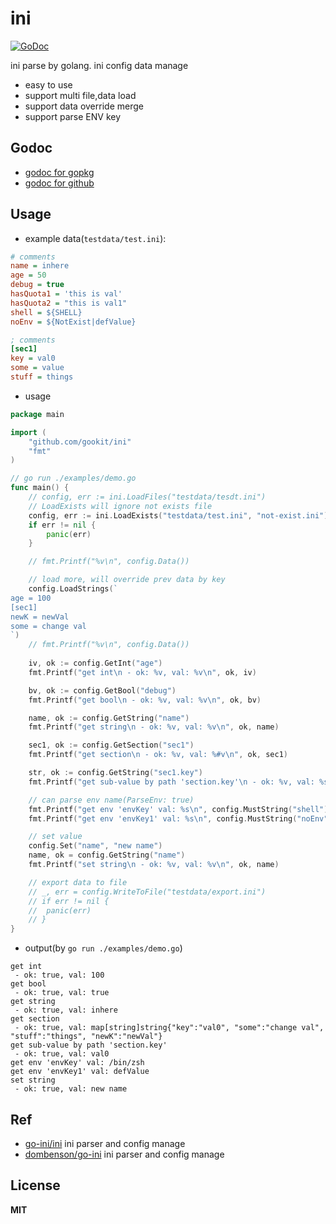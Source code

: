 # ini

[![GoDoc](https://godoc.org/github.com/gookit/ini?status.svg)](https://godoc.org/github.com/gookit/ini)

ini parse by golang. ini config data manage

- easy to use
- support multi file,data load
- support data override merge
- support parse ENV key

## Godoc

- [godoc for gopkg](https://godoc.org/gopkg.in/gookit/ini.v1)
- [godoc for github](https://godoc.org/github.com/gookit/ini)

## Usage

- example data(`testdata/test.ini`):

```ini
# comments
name = inhere
age = 50
debug = true
hasQuota1 = 'this is val'
hasQuota2 = "this is val1"
shell = ${SHELL}
noEnv = ${NotExist|defValue}

; comments
[sec1]
key = val0
some = value
stuff = things
```

- usage

```go
package main

import (
	"github.com/gookit/ini"
	"fmt"
)

// go run ./examples/demo.go
func main() {
	// config, err := ini.LoadFiles("testdata/tesdt.ini")
	// LoadExists will ignore not exists file
	config, err := ini.LoadExists("testdata/test.ini", "not-exist.ini")
	if err != nil {
		panic(err)
	}

	// fmt.Printf("%v\n", config.Data())

	// load more, will override prev data by key
	config.LoadStrings(`
age = 100
[sec1]
newK = newVal
some = change val
`)
	// fmt.Printf("%v\n", config.Data())
	
	iv, ok := config.GetInt("age")
	fmt.Printf("get int\n - ok: %v, val: %v\n", ok, iv)

	bv, ok := config.GetBool("debug")
	fmt.Printf("get bool\n - ok: %v, val: %v\n", ok, bv)

	name, ok := config.GetString("name")
	fmt.Printf("get string\n - ok: %v, val: %v\n", ok, name)

	sec1, ok := config.GetSection("sec1")
	fmt.Printf("get section\n - ok: %v, val: %#v\n", ok, sec1)

	str, ok := config.GetString("sec1.key")
	fmt.Printf("get sub-value by path 'section.key'\n - ok: %v, val: %s\n", ok, str)

	// can parse env name(ParseEnv: true)
	fmt.Printf("get env 'envKey' val: %s\n", config.MustString("shell"))
	fmt.Printf("get env 'envKey1' val: %s\n", config.MustString("noEnv"))

	// set value
	config.Set("name", "new name")
	name, ok = config.GetString("name")
	fmt.Printf("set string\n - ok: %v, val: %v\n", ok, name)

	// export data to file
	// _, err = config.WriteToFile("testdata/export.ini")
	// if err != nil {
	// 	panic(err)
	// }
}
```

- output(by `go run ./examples/demo.go`)

```text
get int
 - ok: true, val: 100
get bool
 - ok: true, val: true
get string
 - ok: true, val: inhere
get section
 - ok: true, val: map[string]string{"key":"val0", "some":"change val", "stuff":"things", "newK":"newVal"}
get sub-value by path 'section.key'
 - ok: true, val: val0
get env 'envKey' val: /bin/zsh
get env 'envKey1' val: defValue
set string
 - ok: true, val: new name
```

## Ref 

- [go-ini/ini](https://github.com/go-ini/ini) ini parser and config manage
- [dombenson/go-ini](https://github.com/dombenson/go-ini) ini parser and config manage

## License

**MIT**
